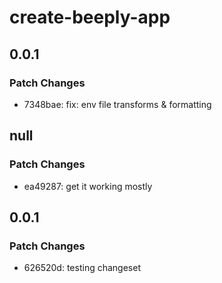 # create-beeply-app

## 0.0.1

### Patch Changes

- 7348bae: fix: env file transforms & formatting

## null

### Patch Changes

- ea49287: get it working mostly

## 0.0.1

### Patch Changes

- 626520d: testing changeset
